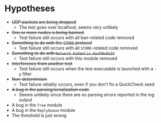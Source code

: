 # Hypotheses

- ~~UDP packets are being dropped~~
  - The test goes over localhost, seems very unlikely
- ~~One or more nodes is being banned~~
  - Test failure still occurs with all ban-related code removed
- ~~Something to do with the `STORE` protocol~~
  - Test failure still occurs with all `STORE`-related code removed
- ~~Something to do with `Network.Kademlia.HashNodeId`~~
  - Test failure still occurs with this module removed
- ~~Interference from another test~~
  - Test failure still occurs when the test executable is launched with a `-p` filter
- ~~Non-determinism~~
  - Test failure reliably occurs, even if you don't fix a QuickCheck seed
- ~~A bug in the parsing/serialization code~~
  - Seems unlikely since there are no parsing errors reported in the log output
- A bug in the `Tree` module
- A bug in the `ReplyQueue` module
- The threshold is just wrong
